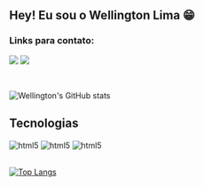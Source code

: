 ## Hey! Eu sou o Wellington Lima 😁
### Links para contato:


[![](https://img.shields.io/badge/LinkedIn-0077B5?style=for-the-badge&logo=linkedin&logoColor=white)](https://www.linkedin.com/in/wellington-lima-710b37233/)
[![](https://img.shields.io/badge/Instagram-E4405F?style=for-the-badge&logo=instagram&logoColor=white)](https://www.instagram.com/__wellingtonlima__/)

</br>

![Wellington's GitHub stats](https://github-readme-stats.vercel.app/api?username=zWellingtonLima&show_icons=true&theme=highcontrast)

## Tecnologias

<div style="display: inline_block;">

<img align="center" alt="html5" src="https://img.shields.io/badge/HTML5-E34F26?style=for-the-badge&logo=html5&logoColor=white"/>
<img align="center" alt="html5" src="https://img.shields.io/badge/CSS3-1572B6?style=for-the-badge&logo=css3&logoColor=white"/>
<img align="center" alt="html5" src="https://img.shields.io/badge/JavaScript-323330?style=for-the-badge&logo=javascript&logoColor=F7DF1E"/>

</div>
</br>

[![Top Langs](https://github-readme-stats.vercel.app/api/top-langs/?username=zWellingtonLima&layout=compact)](https://github.com/zWellingtonLima/github-readme-stats)

</br>

